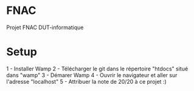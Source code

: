 # FNAC

Projet FNAC DUT-informatique

# Setup

1 - Installer Wamp
2 - Télécharger le git dans le répertoire "htdocs" situé dans "wamp"
3 - Démarer Wamp
4 - Ouvrir le navigateur et aller sur l'adresse "localhost"
5 - Attribuer la note de 20/20 à ce projet :)
